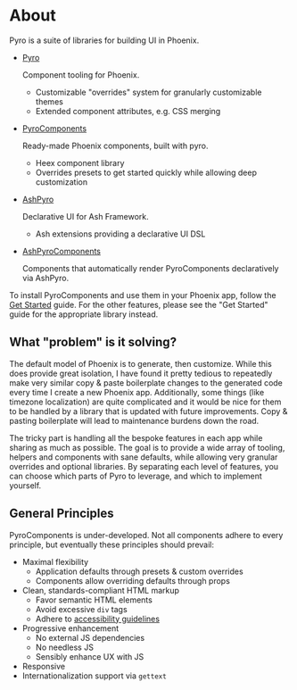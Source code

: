 # About

Pyro is a suite of libraries for building UI in Phoenix.

- [Pyro](https://hexdocs.pm/pyro)

  Component tooling for Phoenix.

  - Customizable "overrides" system for granularly customizable themes
  - Extended component attributes, e.g. CSS merging

- [PyroComponents](https://hexdocs.pm/pyro_components)

  Ready-made Phoenix components, built with pyro.

  - Heex component library
  - Overrides presets to get started quickly while allowing deep customization

- [AshPyro](https://hexdocs.pm/ash_pyro)

  Declarative UI for Ash Framework.

  - Ash extensions providing a declarative UI DSL

- [AshPyroComponents](https://hexdocs.pm/ash_pyro_components)

  Components that automatically render PyroComponents declaratively via AshPyro.

To install PyroComponents and use them in your Phoenix app, follow the [Get Started](get-started.html) guide. For the other features, please see the "Get Started" guide for the appropriate library instead.

## What "problem" is it solving?

The default model of Phoenix is to generate, then customize. While this does provide great isolation, I have found it pretty tedious to repeatedly make very similar copy & paste boilerplate changes to the generated code every time I create a new Phoenix app. Additionally, some things (like timezone localization) are quite complicated and it would be nice for them to be handled by a library that is updated with future improvements. Copy & pasting boilerplate will lead to maintenance burdens down the road.

The tricky part is handling all the bespoke features in each app while sharing as much as possible. The goal is to provide a wide array of tooling, helpers and components with sane defaults, while allowing very granular overrides and optional libraries. By separating each level of features, you can choose which parts of Pyro to leverage, and which to implement yourself.

## General Principles

PyroComponents is under-developed. Not all components adhere to every principle, but eventually these principles should prevail:

- Maximal flexibility
  - Application defaults through presets & custom overrides
  - Components allow overriding defaults through props
- Clean, standards-compliant HTML markup
  - Favor semantic HTML elements
  - Avoid excessive `div` tags
  - Adhere to [accessibility guidelines](https://www.w3.org/WAI/ARIA/apg/)
- Progressive enhancement
  - No external JS dependencies
  - No needless JS
  - Sensibly enhance UX with JS
- Responsive
- Internationalization support via `gettext`
